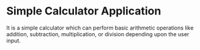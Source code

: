 # Simple Calculator Application
 It is a simple calculator which can perform basic arithmetic operations like addition, subtraction, multiplication, or division depending upon the user input. 

